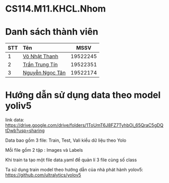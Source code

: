# CS114.M11.KHCL.Nhom

# Danh sách thành viên

|STT|Tên|MSSV|
|:---|:---|:---:|
|1|[Võ Nhật Thanh](https://github.com/Nhatthanh1)|19522245|
|2|[Trần Trung Tín](https://github.com/TTTin239)|19522351|
|3|[Nguyễn Ngọc Tân](https://github.com/nguyenngoctan1803)|19522174|

# Hướng dẫn sử dụng data theo model yoliv5
 link data: https://drive.google.com/drive/folders/1ToUmT6J8FZ7TyhbOi_65QraC5gDQtDwb?usp=sharing
 
Data bao gồm 3 file: Train, Test, Vali kiểu dữ liệu theo Yolo

Mỗi file gồm 2 tập : Images và Labels

Khi train ta tạo một file data.yaml để quản lí 3 file cùng số class

Ta sử dụng train model theo hướng dẫn của nhà phát hành yolov5:
https://github.com/ultralytics/yolov5

